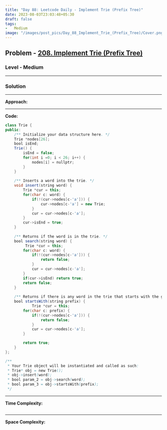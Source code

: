```yaml
---
title: "Day 88: Leetcode Daily - Implement Trie (Prefix Tree)"
date: 2023-08-03T23:03:48+05:30
draft: false
tags:
-   Medium
image: "/images/post_pics/Day_88_Implement_Trie_(Prefix_Tree)/Cover.png"
---
```



## Problem - [208. Implement Trie (Prefix Tree)](https://leetcode.com/problems/implement-trie-prefix-tree)

### Level - Medium
---

### Solution

---
**Approach:**


---

**Code:**

```java
class Trie {
public:
    /** Initialize your data structure here. */
    Trie *nodes[26];
    bool isEnd;
    Trie() {
        isEnd = false;
        for(int i =0; i < 26; i++) {
            nodes[i] = nullptr;
        }
    }
    
    /** Inserts a word into the trie. */
    void insert(string word) {
        Trie *cur = this;
        for(char c: word) {
            if(!(cur->nodes[c-'a'])) {
                cur->nodes[c-'a'] = new Trie;
            }
            cur = cur->nodes[c-'a'];
        }
        cur->isEnd = true;
    }
    
    /** Returns if the word is in the trie. */
    bool search(string word) {
         Trie *cur = this;
        for(char c: word) {
            if(!(cur->nodes[c-'a'])) {
                return false;
            }
            cur = cur->nodes[c-'a'];
        }
        if(cur->isEnd) return true;
        return false;
    }
    
    /** Returns if there is any word in the trie that starts with the given prefix. */
    bool startsWith(string prefix) {
            Trie *cur = this;
        for(char c: prefix) {
            if(!(cur->nodes[c-'a'])) {
                return false;
            }
            cur = cur->nodes[c-'a'];
        }

        return true;
    }
};

/**
 * Your Trie object will be instantiated and called as such:
 * Trie* obj = new Trie();
 * obj->insert(word);
 * bool param_2 = obj->search(word);
 * bool param_3 = obj->startsWith(prefix);
 */

```
---

**Time Complexity:**
```

```

---

**Space Complexity:**
```

```


